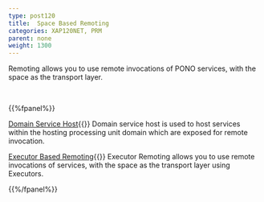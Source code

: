```yaml
---
type: post120
title:  Space Based Remoting
categories: XAP120NET, PRM
parent: none
weight: 1300
---
```



Remoting allows you to use remote invocations of PONO services, with the space as the transport layer.

<br>

{{%fpanel%}}

[Domain Service Host](./domain-service-host.html){{<wbr>}}
Domain service host is used to host services within the hosting processing unit domain which are exposed for remote invocation.

[Executor Based Remoting](./executor-based-remoting.html){{<wbr>}}
Executor Remoting allows you to use remote invocations of services, with the space as the transport layer using Executors.

{{%/fpanel%}}

